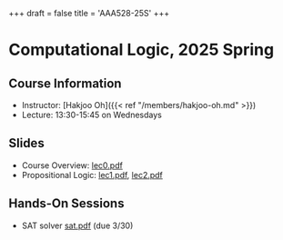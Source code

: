 +++
draft = false
title = 'AAA528-25S'
+++

# Computational Logic, 2025 Spring

## Course Information

- Instructor: [Hakjoo Oh]({{< ref "/members/hakjoo-oh.md" >}})
- Lecture: 13:30-15:45 on Wednesdays

## Slides

- Course Overview: [lec0.pdf](./slides/lec0.pdf)
- Propositional Logic: [lec1.pdf](./slides/lec1.pdf), [lec2.pdf](./slides/lec2.pdf)

## Hands-On Sessions

- SAT solver [sat.pdf](./handson/sat.pdf) (due 3/30)